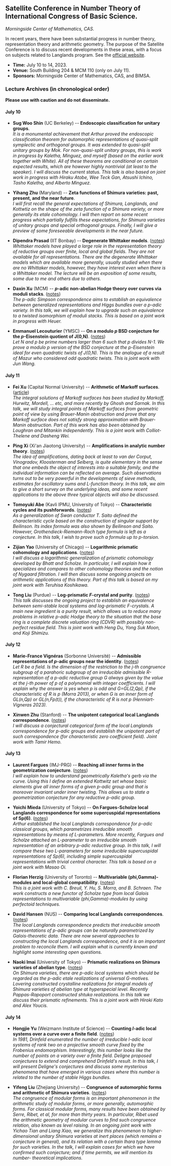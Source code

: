 <head>
    <script src="https://cdn.mathjax.org/mathjax/latest/MathJax.js?config=TeX-AMS-MML_HTMLorMML" type="text/javascript"></script>
    <script type="text/x-mathjax-config">
        MathJax.Hub.Config({
            tex2jax: {
            skipTags: ['script', 'noscript', 'style', 'textarea', 'pre'],
            inlineMath: [['$','$']]
            }
        });
    </script>
</head>


## Satellite Conference in Number Theory of International Congress of Basic Science.

_Morningside Center of Mathematics, CAS._

In recent years, there have been substantial progress in number theory, representation theory and arithmetic geometry. The purpose of the Satellite Conference is to discuss recent developments in these areas, with a focus on subjects related to Langlands program. See the [official website](https://satelliteconference2023.casconf.cn/).

- **Time:** July 10 to 14, 2023.
- **Venue:** South Building 204 & MCM 110 (only on July 11).
- **Sponsors:** Morningside Center of Mathematics, CAS, and BIMSA.

### Lecture Archives (in chronological order)

**Please use with caution and do not disseminate.**

#### July 10

- **Sug Woo Shin** (UC Berkeley) -- **Endoscopic classification for unitary groups**. <br/>
_It is a monumental achievement that Arthur proved the endoscopic classification theorem for automorphic representations of quasi-split symplectic and orthogonal groups. It was extended to quasi-split unitary groups by Mok. For non-quasi-split unitary groups, this is work in progress by Kaletha, Minguez, and myself (based on the earlier work together with White). All of these theorems are conditional on certain expected results, which are however highly nontrivial (at least to the speaker). I will discuss the current status. This talk is also based on joint work in progress with Hiraku Atobe, Wee Teck Gan, Atsushi Ichino, Tasho Kaletha, and Alberto Minguez._

- **Yihang Zhu** (Maryland) -- **Zeta functions of Shimura varieties: past, present, and the near future**.  <br/>
_I will first recall the general expectations of Shimura, Langlands, and Kottwtiz on the shape of the zeta function of a Shimura variety, or more generally its etale cohomology. I will then report on some recent progress which partially fulfills these expectations, for Shimura varieties of unitary groups and special orthogonal groups. Finally, I will give a preview of some foreseeable developments in the near future._


- **Dipendra Prasad** (IIT Bonbay) -- **Degenerate Whittaker models**. ([notes]()) <br/>
_Whittaker models have played a large role in the representation theory of reductive groups over finite, local and global fields. They are not available for all representations. There are the degenerate Whittaker models which are available more generally, usually studied when there are no Whittaker models, however, they have interest even when there is a Whittaker model. The lecture will be an exposition of some results, some due to me and others due to others._


- **Daxin Xu** (MCM) -- **_p_-adic non-abelian Hodge theory over curves via moduli stacks**. ([notes]()) <br/>
_The p-adic Simpson correspondence aims to establish an equivalence between generalized representations and Higgs bundles over a p-adic variety. In this talk, we will explain how to upgrade such an equivalence to a twisted isomorphism of moduli stacks. This is based on a joint work in progress with Heuer._


- **Emmanuel Lecouturier** (YMSC) -- **On a modulo _p_ BSD conjecture for the _p_-Eisenstein quotient of J(0,N)**. ([notes]()) <br/>
_Let N and p be prime numbers larger than 6 such that p divides N-1. We prove a modulo p version of the BSD conjecture at the p-Eisenstein ideal for even quadratic twists of J(0,N). This is the analogue of a result of Mazur who considered odd quadratic twists. This is joint work with Jun Wang._



#### July 11

- **Fei Xu** (Capital Normal University) -- **Arithmetic of Markoff surfaces**. ([article](././Xu.pdf)) <br/>
_The integral solutions of Markoff surfaces has been studied by Markoff, Hurwitz, Mordell, ... etc, and more recently by Ghosh and Sarnak. In this talk, we will study integral points of Markoff surfaces from geometric point of view by using Brauer-Manin obstruction and prove that any Markoff surface does not satisfy strong approximation with Brauer-Manin obstruction. Part of this work has also been obtained by Loughran and Mitankin independently. This is a joint work with Colliot-Thelene and Dasheng Wei._


- **Ping Xi** (Xi'an Jiaotong University) -- **Amplifications in analytic number theory**. ([notes]()) <br/>
_The idea of amplifications, dating back at least to van der Corput, Vinogradov, Kloosterman and Selberg, is quite elementary in the sense that one embeds the object of interests into a suitable family, and the individual information can be reflected on average. Such observations turns out to be very powerful in the developments of sieve methods, estimates for oscillatory sums and L-function theory. In this talk, we aim to give a short survey on the underlying ideas, and some recent applications to the above three typical objects will also be discussed._


- **Tomoyuki Abe** (Kavli IPMU, University of Tokyo) -- **Characteristic cycles and its pushforwards**. ([notes]()) <br/>
_As a generalization of Swan conductor T. Saito defined the characteristic cycle based on the construction of singular support by Beilinson. Its index formula was also shown by Beilinson and Saito. However, Grothendieck-Riemann-Roch type formula is left as a conjecture. In this talk, I wish to prove such a formula up to p-torsion._


- **Zijian Yao** (University of Chicago) -- **Logarithmic prismatic cohomology and applications**. ([notes]()) <br/>
_I will discuss a logarithmic generalization of prismatic cohomology developed by Bhatt and Scholze. In particular, I will explain how it specializes and compares to other cohomology theories and the notion of Nygaard filtration. I will then discuss some ongoing projects on arithmetic applications of this theory. Part of this talk is based on my joint work with Teruhisa Koshikawa._


- **Tong Liu** (Purdue) -- **Log-prismatic _F_-crystal and purity**. ([notes]()) <br/>
_This talk discusses the ongoing project to establish an equivalence between semi-stable local systems and log-prismatic F-crystals. A main new ingredient is a purity result, which allows us to reduce many problems in relative p-adic Hodge theory to the situation that the base ring is a complete discrete valuation ring (CDVR) with possibly non-perfect residue field. This is joint work with Heng Du, Yong Suk Moon, and Koji Shimizu._


#### July 12

- **Marie-France Vignéras** (Sorbonne Université) -- **Admissible representations of _p_-adic groups near the identity**. ([notes]()) <br/>
_Let R be a field. Is the dimension of the restriction to the j-th congruence subgroup of a parahoric subgroup of an irreducible admissible R-representation of a p-adic reductive group G always given by the value at the j-th power of p of a polynomial with integer coefficients. I will explain why the answer is yes when p is odd and G=GL(2,Qp), if the characteristic of R is p (Morra 2013), or when G is an inner form of GL(n,Qp) or GL(n,Fp(t)), if the characteristic of R is not p (Henniart-Vigneras 2023)._


- **Xinwen Zhu** (Stanford) -- **The unipotent categorical local Langlands correspondence**. ([notes]()) <br/>
_I will discuss a conjectural categorical form of the local Langlands correspondence for p-adic groups and establish the unipotent part of such correspondence (for characteristic zero coefficient field). Joint work with Tamir Hemo._


#### July 13

- **Laurent Fargues** (IMJ-PRG) -- **Reaching all inner forms in the geometrization conjecture**. ([notes]()) <br/>
_I will explain how to understand geometrically Kaletha's gerb via the curve. Using this I define an extended Kottwitz set whose basic elements give all inner forms of a given p-adic group and that is moreover invariant under inner twisting. This allows us to state a geometrization conjecture for any reductive p-adic group._


- **Yoichi Mieda** (University of Tokyo) -- **On Fargues-Scholze local Langlands correspondence for some supercuspidal representations of Sp(6)**. ([notes](././Mieda.pdf)) <br/>
_Arthur established the local Langlands correspondence for p-adic classical groups, which parametrizes irreducible smooth representations by means of L-parameters. More recently, Fargues and Scholze attached an L-parameter to an irreducible smooth representation of an arbitrary p-adic reductive group. In this talk, I will compare these two L-parameters for some irreducible supercuspidal representations of Sp(6), including simple supercuspidal representations with trivial central character. This talk is based on a joint work with Masao Oi._


- **Florian Herzig** (University of Toronto) -- **Multivariable (phi,Gamma)-modules and local-global compatibility**. ([notes](././Herzig.pdf)) <br/>
_This is a joint work with C. Breuil, Y. Hu, S. Morra, and B. Schraen. The work constructs a new functor of Scholze type from local Galois representations to multivariable (phi,Gamma)-modules by using perfectoid techniques._


- **David Hansen** (NUS) -- **Comparing local Langlands correspondences**. ([notes](././Hansen.pdf)) <br/>
_The local Langlands correspondence predicts that irreducible smooth representations of p-adic groups can be naturally parametrized by Galois-theoretic data. There are now several approaches to constructing the local Langlands correspondence, and it is an important problem to reconcile them. I will explain what is currently known and highlight some interesting open questions._


- **Naoki Imai** (University of Tokyo) -- **Prismatic realizations on Shimura varieties of abelian type**. ([notes]()) <br/>
_On Shimura varieties, there are p-adic local systems which should be regarded as the p-adic etale realizations of universal G-motives. Lovering constructed crystalline realizations for integral models of Shimura varieties of abelian type at hyperspecial level. Recently Pappas-Rapoport constructed shtuka realizations. In this talk we discuss their prismatic refinements. This is a joint work with Hiroki Kato and Alex Youcis._

#### July 14

- **Hongjie Yu** (Weizmann Institute of Science) -- **Counting _l_-adic local systems over a curve over a finite field**. ([notes]()) <br/>
_In 1981, Drinfeld enumerated the number of irreducible l-adic local systems of rank two on a projective smooth curve fixed by the Frobenius endomorphism. Interestingly, this number looks like the number of points on a variety over a finite field. Deligne proposed conjectures to extend and comprehend Drinfeld's result. In this talk, I will present Deligne's conjectures and discuss some mysterious phenomena that have emerged in various cases where this number is related to the number of stable Higgs bundles._


- **Yifeng Liu** (Zhejiang University) -- **Congruence of automorphic forms and arithmetic of Shimura varieties**. ([notes]()) <br/>
_The congruence of modular forms is an important phenomenon in the arithmetic study of modular forms, or more generally, automorphic forms. For classical modular forms, many results have been obtained by Serre, Ribet, et al, for more than thirty years. In particular, Ribet used the arithmetic geometry of modular curves to find such congruence relation, also known as level raising. In an ongoing joint work with Yichao Tian and Liang Xiao, we generalize this phenomenon to higher-dimensional unitary Shimura varieties at inert places (which remains a conjecture in general), and its relation with a certain Ihara type lemma for such varieties. In the talk, I will explain cases for which we have confirmed such conjecture; and if time permits, we will mention its number- theoretical implications._
